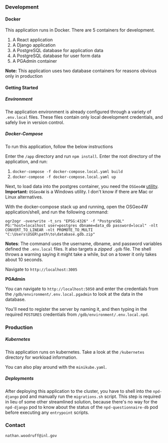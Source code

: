 ### Development

#### Docker

This application runs in Docker. There are 5 containers for development.

1. A React application
2. A Django application
3. A PostgreSQL database for application data
4. A PostgreSQL database for user form data
5. A PGAdmin container

**Note:** This application uses two database containers for reasons obvious only in production

#### Getting Started

##### Environment

The application environment is already configured through a variety of `.env.local` files. These files contain only local development credentials, and safely live in version control.

##### Docker-Compose

To run this application, follow the below instructions

Enter the `/app` directory and run `npm install`.
Enter the root directory of the application, and run:

1. `docker-compose -f docker-compose.local.yaml build`
2. `docker-compose -f docker-compose.local.yaml up`

Next, to load data into the postgres container, you need the `OSGeo4W` [utility](https://trac.osgeo.org/osgeo4w/).
**Important:** `OSGeo4W` is a Windows utility. I don't know if there are Mac or Linux alternatives.

With the docker-compose stack up and running, open the OSGeo4W application/shell, and run the following command:

```
ogr2ogr -overwrite -t_srs "EPSG:4326" -f "PostgreSQL" PG:"host=localhost user=postgres dbname=data_db password=local" -nlt CONVERT_TO_LINEAR -nlt PROMOTE_TO_MULTI "C:\Users\USER\path\to\database.gdb.zip"
```

**Notes**:
The command uses the username, dbname, and password variables defined the `.env.local` files.
It also targets a _zipped_ `.gdb` file. The shell throws a warning saying it might take a while, but on a tower it only takes about 10 seconds.

Navigate to `http://localhost:3005`

**PGAdmin**

You can navigate to `http://localhost:5050` and enter the credentials from the `/gdb/environment/.env.local.pgadmin` to look at the data in the database.

You'll need to register the server by naming it, and then typing in the required `POSTGRES` credentials from `/gdb/environment/.env.local.npd`.

### Production

##### Kubernetes

This application runs on kubernetes. Take a look at the `/kubernetes` directory for workload information.

You can also play around with the `minikube.yaml`.

##### Deployments

After deploying this application to the cluster, you have to shell into the `npd-django` pod and manually run the `migrations.sh` script. This step is required in lieu of some other streamlined solution, because there's no way for the `npd-django` pod to know about the status of the `npd-questionnaire-db` pod before executing any `entrypoint` scripts.

### Contact

`nathan.woodruff@inl.gov`
